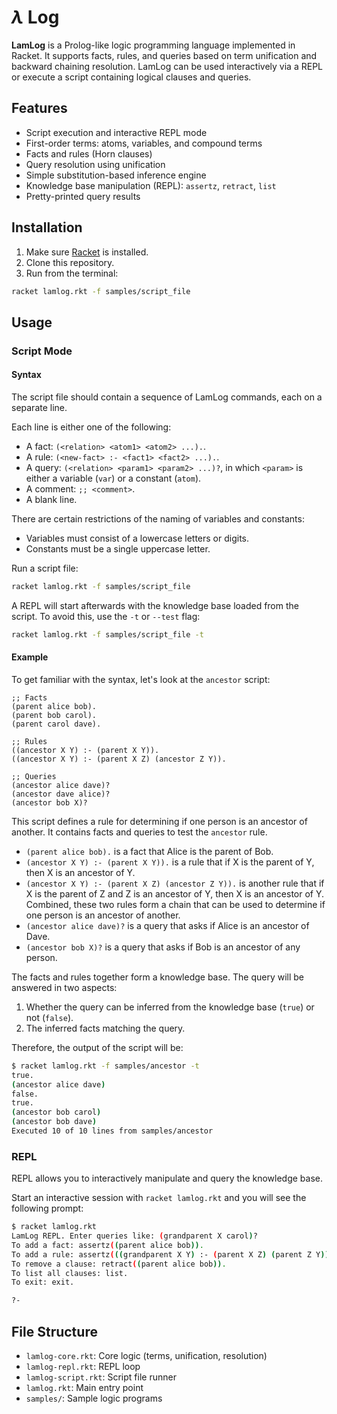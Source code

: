 # $\lambda$ Log

**LamLog** is a Prolog-like logic programming language implemented in Racket. It supports facts, rules, and queries based on term unification and backward chaining resolution. LamLog can be used interactively via a REPL or execute a script containing logical clauses and queries.

## Features

- Script execution and interactive REPL mode
- First-order terms: atoms, variables, and compound terms
- Facts and rules (Horn clauses)
- Query resolution using unification
- Simple substitution-based inference engine
- Knowledge base manipulation (REPL): `assertz`, `retract`, `list`
- Pretty-printed query results

## Installation

1. Make sure [Racket](https://racket-lang.org/) is installed.
2. Clone this repository.
3. Run from the terminal:

```sh
racket lamlog.rkt -f samples/script_file
```

## Usage

### Script Mode

#### Syntax

The script file should contain a sequence of LamLog commands, each on a separate line.

Each line is either one of the following:
- A fact: `(<relation> <atom1> <atom2> ...).`.
- A rule: `(<new-fact> :- <fact1> <fact2> ...).`.
- A query: `(<relation> <param1> <param2> ...)?`, in which `<param>` is either a variable (`var`) or a constant (`atom`).
- A comment: `;; <comment>`.
- A blank line.

There are certain restrictions of the naming of variables and constants:
- Variables must consist of a lowercase letters or digits.
- Constants must be a single uppercase letter.

Run a script file:

```sh
racket lamlog.rkt -f samples/script_file
```

A REPL will start afterwards with the knowledge base loaded from the script. To avoid this, use the `-t` or `--test` flag:

```sh
racket lamlog.rkt -f samples/script_file -t
```

#### Example

To get familiar with the syntax, let's look at the `ancestor` script:

```lamlog
;; Facts
(parent alice bob).
(parent bob carol).
(parent carol dave).

;; Rules
((ancestor X Y) :- (parent X Y)).
((ancestor X Y) :- (parent X Z) (ancestor Z Y)).

;; Queries
(ancestor alice dave)?
(ancestor dave alice)?
(ancestor bob X)?
```

This script defines a rule for determining if one person is an ancestor of another. It contains facts and queries to test the `ancestor` rule.
- `(parent alice bob).` is a fact that Alice is the parent of Bob.
- `(ancestor X Y) :- (parent X Y)).` is a rule that if X is the parent of Y, then X is an ancestor of Y.
- `(ancestor X Y) :- (parent X Z) (ancestor Z Y)).` is another rule that if X is the parent of Z and Z is an ancestor of Y, then X is an ancestor of Y. Combined, these two rules form a chain that can be used to determine if one person is an ancestor of another.
- `(ancestor alice dave)?` is a query that asks if Alice is an ancestor of Dave.
- `(ancestor bob X)?` is a query that asks if Bob is an ancestor of any person.

The facts and rules together form a knowledge base. The query will be answered in two aspects:
1. Whether the query can be inferred from the knowledge base (`true`) or not (`false`).
2. The inferred facts matching the query.

Therefore, the output of the script will be:
```sh
$ racket lamlog.rkt -f samples/ancestor -t
true.
(ancestor alice dave)
false.
true.
(ancestor bob carol)
(ancestor bob dave)
Executed 10 of 10 lines from samples/ancestor
```

### REPL

REPL allows you to interactively manipulate and query the knowledge base.

Start an interactive session with `racket lamlog.rkt` and you will see the following prompt:

```sh
$ racket lamlog.rkt
LamLog REPL. Enter queries like: (grandparent X carol)?
To add a fact: assertz((parent alice bob)).
To add a rule: assertz(((grandparent X Y) :- (parent X Z) (parent Z Y))).
To remove a clause: retract((parent alice bob)).
To list all clauses: list.
To exit: exit.

?-
```

## File Structure

* `lamlog-core.rkt`: Core logic (terms, unification, resolution)
* `lamlog-repl.rkt`: REPL loop
* `lamlog-script.rkt`: Script file runner
* `lamlog.rkt`: Main entry point
* `samples/`: Sample logic programs
